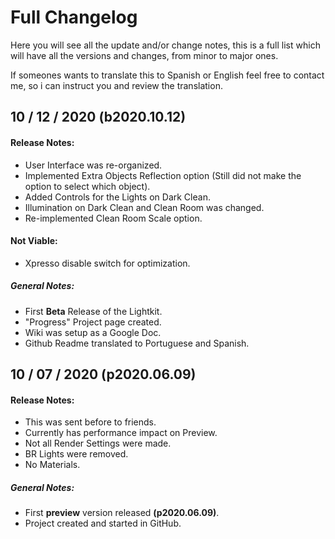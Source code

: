 # Full Changelog

Here you will see all the update and/or change notes, this is a full list which will have all the versions and changes, from minor to major ones.

If someones wants to translate this to Spanish or English feel free to contact me, so i can instruct you and review the translation.

## 10 / 12 / 2020 (b2020.10.12)

#### Release Notes:

- User Interface was re-organized.
- Implemented Extra Objects Reflection option (Still did not make the option to select which object).
- Added Controls for the Lights on Dark Clean.
- Illumination on Dark Clean and Clean Room was changed.
- Re-implemented Clean Room Scale option.

#### Not Viable:

- Xpresso disable switch for optimization.

##### General Notes:

- First **Beta** Release of the Lightkit.
- "Progress" Project page created.
- Wiki was setup as a Google Doc.
- Github Readme translated to Portuguese and Spanish.

## 10 / 07 / 2020 (p2020.06.09)

#### Release Notes:

- This was sent before to friends.
- Currently has performance impact on Preview.
- Not all Render Settings were made.
- BR Lights were removed.
- No Materials.

##### General Notes:

- First **preview** version released **(p2020.06.09)**.
- Project created and started in GitHub.
